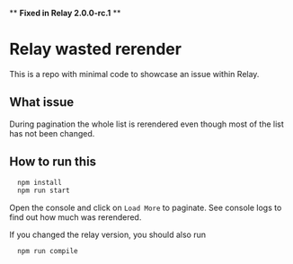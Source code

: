 ** **Fixed in Relay 2.0.0-rc.1** **

# Relay wasted rerender

This is a repo with minimal code to showcase an issue within Relay.

## What issue

During pagination the whole list is rerendered even though most of the
list has not been changed.

## How to run this

```bash
  npm install
  npm run start
```

Open the console and click on `Load More` to paginate. See console
logs to find out how much was rerendered.

If you changed the relay version, you should also run
```bash
  npm run compile
```